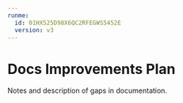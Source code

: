 ```yaml
---
runme:
  id: 01HX525D98X6QC2RFEGWS5452E
  version: v3
---
```


# Docs Improvements Plan

Notes and description of gaps in documentation.